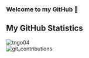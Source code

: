 ### Welcome to my GitHub 👋

## My GitHub Statistics

<!-- <img align="left" src="https://github-readme-stats.vercel.app/api?username=tngo04&count_private=true&show_icons=true&theme=algolia&include_all_commits=true" alt="tngo04" /> -->

<img align="center" src="https://github-readme-stats.vercel.app/api/top-langs/?username=tngo04&show_icons=true&theme=algolia&include_all_commits=true&layout=compact&hide=css" alt="tngo04" />

<br />

<img src="http://ghchart.rshah.org/tngo04" alt="git_contributions"/> 

<br />
